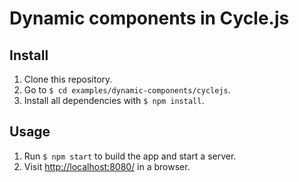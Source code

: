 # Dynamic components in Cycle.js

## Install

1. Clone this repository.
2. Go to `$ cd examples/dynamic-components/cyclejs`.
3. Install all dependencies with `$ npm install`.

## Usage

1. Run `$ npm start` to build the app and start a server.
2. Visit [http://localhost:8080/](http://localhost:8080/) in a browser.
